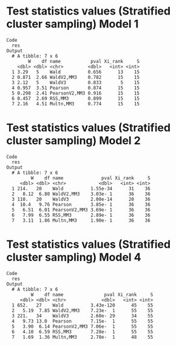 # Test statistics values (Stratified cluster sampling) Model 1

    Code
      res
    Output
      # A tibble: 7 x 6
            W    df name           pval Xi_rank     S
        <dbl> <dbl> <chr>         <dbl>   <int> <int>
      1 3.29   5    Wald          0.656      13    15
      2 0.871  2.66 WaldV2,MM3    0.782      15    15
      3 2.12   5    WaldV3        0.833       5    15
      4 0.957  3.51 Pearson       0.874      15    15
      5 0.298  2.41 PearsonV2,MM3 0.916      15    15
      6 0.457  2.69 RSS,MM3       0.899      15    15
      7 2.16   4.51 Multn,MM3     0.774      15    15

# Test statistics values (Stratified cluster sampling) Model 2

    Code
      res
    Output
      # A tibble: 7 x 6
             W    df name              pval Xi_rank     S
         <dbl> <dbl> <chr>            <dbl>   <int> <int>
      1 214.   20    Wald          1.55e-34      31    36
      2   8.12  6.80 WaldV2,MM3    3.03e- 1      36    36
      3 110.   20    WaldV3        2.08e-14      20    36
      4  10.4   9.76 Pearson       3.85e- 1      36    36
      5   6.51  6.01 PearsonV2,MM3 3.69e- 1      36    36
      6   7.99  6.55 RSS,MM3       2.89e- 1      36    36
      7   3.11  1.86 Multn,MM3     1.90e- 1      36    36

# Test statistics values (Stratified cluster sampling) Model 4

    Code
      res
    Output
      # A tibble: 7 x 6
             W    df name               pval Xi_rank     S
         <dbl> <dbl> <chr>             <dbl>   <int> <int>
      1 652.   27    Wald          3.43e-120      45    55
      2   5.19  7.85 WaldV2,MM3    7.23e-  1      55    55
      3 221.   34    WaldV3        2.60e- 29      34    55
      4   9.73 13.0  Pearson       7.15e-  1      55    55
      5   3.90  6.14 PearsonV2,MM3 7.06e-  1      55    55
      6   4.10  6.59 RSS,MM3       7.28e-  1      55    55
      7   1.69  1.36 Multn,MM3     2.78e-  1      48    55

